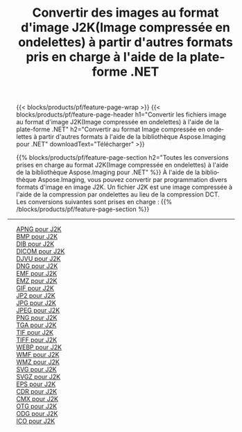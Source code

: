 ﻿---
title: Convertir des images au format d'image J2K(Image compressée en ondelettes) à partir d'autres formats pris en charge à l'aide de la plate-forme .NET 
weight: 3920
url: /fr/net/conversion/to/j2k 
lang: fr
langdirlevel: 2
locales: zh-hans,ja,it,ru,de,es,fr,nl,id,lt,pl,pt,vi,tr,ko,zh-hant,ar,hi,th,sv,cs,uk,he
description: En utilisant Aspose.Imaging pour la bibliothèque .NET, il est facile de convertir en J2K(Image compressée en ondelettes) à partir d'autres formats d'image pris en charge
---

{{< blocks/products/pf/feature-page-wrap >}}
{{< blocks/products/pf/feature-page-header h1="Convertir les fichiers image au format d'image J2K(Image compressée en ondelettes) à l'aide de la plate-forme .NET" h2="Convertir au format Image compressée en ondelettes à partir d'autres formats à l'aide de la bibliothèque Aspose.Imaging pour .NET" downloadText="Télécharger" >}}


{{% blocks/products/pf/feature-page-section  h2="Toutes les conversions prises en charge au format J2K(Image compressée en ondelettes) à l'aide de la bibliothèque Aspose.Imaging pour .NET" %}}
À l'aide de la bibliothèque Aspose.Imaging, vous pouvez convertir par programmation divers formats d'image en image J2K. Un fichier J2K est une image compressée à l'aide de la compression par ondelettes au lieu de la compression DCT.
<br/>
Les conversions suivantes sont prises en charge :
{{% /blocks/products/pf/feature-page-section %}}
<div class="container-fluid productfamilypage bg-gray">
    <div class="convertypes bg-gray agp-content section">
        <div class="container">
		<hr style="margin-left:-20px;"/>
		<div class="row other-converters">
		    <div class='col-md-2 other-converter remove-lp remove-rp'><a href="/imaging/fr/net/conversion/apng-to-j2k" >APNG pour J2K</a></div>
<div class='col-md-2 other-converter remove-lp remove-rp'><a href="/imaging/fr/net/conversion/bmp-to-j2k" >BMP pour J2K</a></div>
<div class='col-md-2 other-converter remove-lp remove-rp'><a href="/imaging/fr/net/conversion/dib-to-j2k" >DIB pour J2K</a></div>
<div class='col-md-2 other-converter remove-lp remove-rp'><a href="/imaging/fr/net/conversion/dicom-to-j2k" >DICOM pour J2K</a></div>
<div class='col-md-2 other-converter remove-lp remove-rp'><a href="/imaging/fr/net/conversion/djvu-to-j2k" >DJVU pour J2K</a></div>
<div class='col-md-2 other-converter remove-lp remove-rp'><a href="/imaging/fr/net/conversion/dng-to-j2k" >DNG pour J2K</a></div>
<div class='col-md-2 other-converter remove-lp remove-rp'><a href="/imaging/fr/net/conversion/emf-to-j2k" >EMF pour J2K</a></div>
<div class='col-md-2 other-converter remove-lp remove-rp'><a href="/imaging/fr/net/conversion/emz-to-j2k" >EMZ pour J2K</a></div>
<div class='col-md-2 other-converter remove-lp remove-rp'><a href="/imaging/fr/net/conversion/gif-to-j2k" >GIF pour J2K</a></div>
<div class='col-md-2 other-converter remove-lp remove-rp'><a href="/imaging/fr/net/conversion/jp2-to-j2k" >JP2 pour J2K</a></div>
<div class='col-md-2 other-converter remove-lp remove-rp'><a href="/imaging/fr/net/conversion/jpg-to-j2k" >JPG pour J2K</a></div>
<div class='col-md-2 other-converter remove-lp remove-rp'><a href="/imaging/fr/net/conversion/jpeg-to-j2k" >JPEG pour J2K</a></div>
<div class='col-md-2 other-converter remove-lp remove-rp'><a href="/imaging/fr/net/conversion/png-to-j2k" >PNG pour J2K</a></div>
<div class='col-md-2 other-converter remove-lp remove-rp'><a href="/imaging/fr/net/conversion/tga-to-j2k" >TGA pour J2K</a></div>
<div class='col-md-2 other-converter remove-lp remove-rp'><a href="/imaging/fr/net/conversion/tif-to-j2k" >TIF pour J2K</a></div>
<div class='col-md-2 other-converter remove-lp remove-rp'><a href="/imaging/fr/net/conversion/tiff-to-j2k" >TIFF pour J2K</a></div>
<div class='col-md-2 other-converter remove-lp remove-rp'><a href="/imaging/fr/net/conversion/webp-to-j2k" >WEBP pour J2K</a></div>
<div class='col-md-2 other-converter remove-lp remove-rp'><a href="/imaging/fr/net/conversion/wmf-to-j2k" >WMF pour J2K</a></div>
<div class='col-md-2 other-converter remove-lp remove-rp'><a href="/imaging/fr/net/conversion/wmz-to-j2k" >WMZ pour J2K</a></div>
<div class='col-md-2 other-converter remove-lp remove-rp'><a href="/imaging/fr/net/conversion/svg-to-j2k" >SVG pour J2K</a></div>
<div class='col-md-2 other-converter remove-lp remove-rp'><a href="/imaging/fr/net/conversion/svgz-to-j2k" >SVGZ pour J2K</a></div>
<div class='col-md-2 other-converter remove-lp remove-rp'><a href="/imaging/fr/net/conversion/eps-to-j2k" >EPS pour J2K</a></div>
<div class='col-md-2 other-converter remove-lp remove-rp'><a href="/imaging/fr/net/conversion/cdr-to-j2k" >CDR pour J2K</a></div>
<div class='col-md-2 other-converter remove-lp remove-rp'><a href="/imaging/fr/net/conversion/cmx-to-j2k" >CMX pour J2K</a></div>
<div class='col-md-2 other-converter remove-lp remove-rp'><a href="/imaging/fr/net/conversion/otg-to-j2k" >OTG pour J2K</a></div>
<div class='col-md-2 other-converter remove-lp remove-rp'><a href="/imaging/fr/net/conversion/odg-to-j2k" >ODG pour J2K</a></div>
<div class='col-md-2 other-converter remove-lp remove-rp'><a href="/imaging/fr/net/conversion/ico-to-j2k" >ICO pour J2K</a></div>
                </div>
        </div>
    </div>
</div>
<br/>

